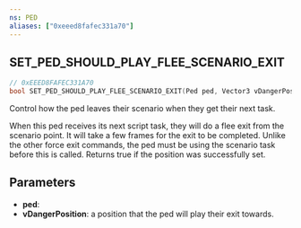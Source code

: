 ```yaml
---
ns: PED
aliases: ["0xeeed8fafec331a70"]
---
```

## SET_PED_SHOULD_PLAY_FLEE_SCENARIO_EXIT

```c
// 0xEEED8FAFEC331A70
bool SET_PED_SHOULD_PLAY_FLEE_SCENARIO_EXIT(Ped ped, Vector3 vDangerPosition);
```

Control how the ped leaves their scenario when they get their next task.

When this ped receives its next script task, they will do a flee exit from the scenario point. It will take a few frames for the exit to be completed. Unlike the other force exit commands, the ped must be using the scenario task before this is called. Returns true if the position was successfully set.


## Parameters
* **ped**: 
* **vDangerPosition**: a position that the ped will play their exit towards.
